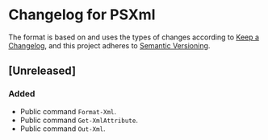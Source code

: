 # Changelog for PSXml

The format is based on and uses the types of changes according to [Keep a Changelog](https://keepachangelog.com/en/1.0.0/),
and this project adheres to [Semantic Versioning](https://semver.org/spec/v2.0.0.html).

## [Unreleased]

### Added

- Public command `Format-Xml`.
- Public command `Get-XmlAttribute`.
- Public command `Out-Xml`.
